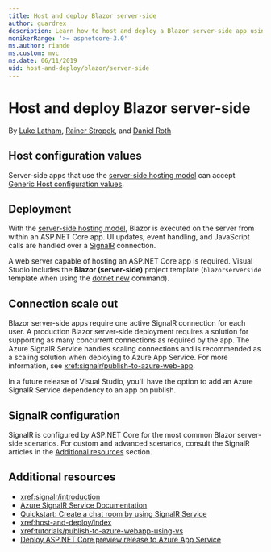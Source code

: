 ```yaml
---
title: Host and deploy Blazor server-side
author: guardrex
description: Learn how to host and deploy a Blazor server-side app using ASP.NET Core.
monikerRange: '>= aspnetcore-3.0'
ms.author: riande
ms.custom: mvc
ms.date: 06/11/2019
uid: host-and-deploy/blazor/server-side
---
```

# Host and deploy Blazor server-side

By [Luke Latham](https://github.com/guardrex), [Rainer Stropek](https://www.timecockpit.com), and [Daniel Roth](https://github.com/danroth27)

## Host configuration values

Server-side apps that use the [server-side hosting model](xref:blazor/hosting-models#server-side) can accept [Generic Host configuration values](xref:fundamentals/host/generic-host#host-configuration).

## Deployment

With the [server-side hosting model](xref:blazor/hosting-models#server-side), Blazor is executed on the server from within an ASP.NET Core app. UI updates, event handling, and JavaScript calls are handled over a [SignalR](xref:signalr/introduction) connection.

A web server capable of hosting an ASP.NET Core app is required. Visual Studio includes the **Blazor (server-side)** project template (`blazorserverside` template when using the [dotnet new](/dotnet/core/tools/dotnet-new) command).

## Connection scale out

Blazor server-side apps require one active SignalR connection for each user. A production Blazor server-side deployment requires a solution for supporting as many concurrent connections as required by the app. The Azure SignalR Service handles scaling connections and is recommended as a scaling solution when deploying to Azure App Service. For more information, see <xref:signalr/publish-to-azure-web-app>.

In a future release of Visual Studio, you'll have the option to add an Azure SignalR Service dependency to an app on publish.

## SignalR configuration

SignalR is configured by ASP.NET Core for the most common Blazor server-side scenarios. For custom and advanced scenarios, consult the SignalR articles in the [Additional resources](#additional-resources) section.

## Additional resources

* <xref:signalr/introduction>
* [Azure SignalR Service Documentation](/azure/azure-signalr/)
* [Quickstart: Create a chat room by using SignalR Service](/azure/azure-signalr/signalr-quickstart-dotnet-core)
* <xref:host-and-deploy/index>
* <xref:tutorials/publish-to-azure-webapp-using-vs>
* [Deploy ASP.NET Core preview release to Azure App Service](xref:host-and-deploy/azure-apps/index#deploy-aspnet-core-preview-release-to-azure-app-service)
